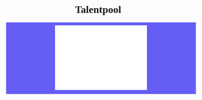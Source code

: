 <style>
    @import url('https://fonts.googleapis.com/css2?family=Mulish:wght@300;600;700&display=swap');
    font-family: "Mulish";

    .hero-banner {
        object-fit: contain;
        max-height: 6rem;
        width: 50%;
        
    }
</style>

<h1 style="text-align: center; font-family: 'Mulish'">Talentpool</h1>
<div style="object-fit: contain; max-height: max-content; width: 100%; background-color: #665DF5; padding: 0.5rem">
<div style="object-fit: contain; width: 50%; margin: 0 auto">
<img  src="public/images/md-hero-banner.png" />
</div>
</div>
